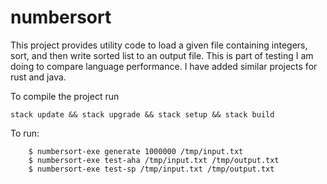# numbersort
This project provides utility code to load a given file containing integers, sort, and then write sorted list to an output file. This is part of testing I am doing to compare language performance. I have added similar projects for rust and java.

To compile the project run

```stack update && stack upgrade && stack setup && stack build```

To run:

```
    $ numbersort-exe generate 1000000 /tmp/input.txt
    $ numbersort-exe test-aha /tmp/input.txt /tmp/output.txt
    $ numbersort-exe test-sp /tmp/input.txt /tmp/output.txt
```
